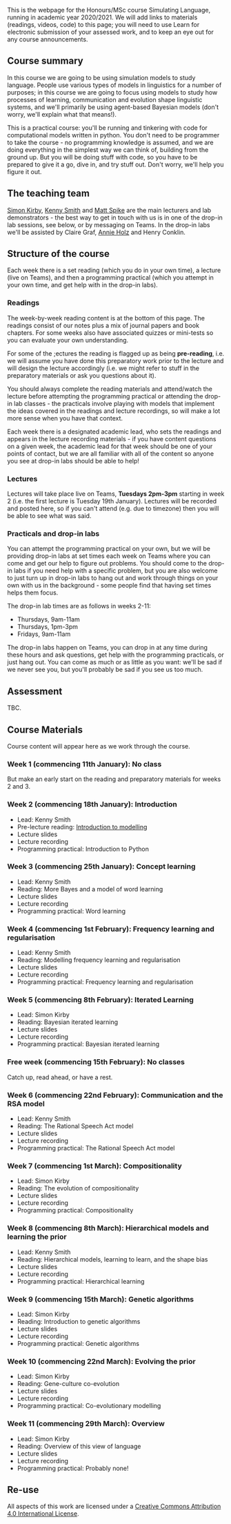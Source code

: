 This is the webpage for the Honours/MSc course Simulating Language, running in academic year 2020/2021. We will add links to materials (readings, videos, code) to this page; you will need to use Learn for electronic submission of your assessed work, and to keep an eye out for any course announcements.


## Course summary

In this course we are going to be using simulation models to study language. People use various types of models in linguistics for a number of purposes; in this course we are going to focus using models to study how processes of learning, communication and evolution shape linguistic systems, and we'll primarily be using agent-based Bayesian models (don't worry, we'll explain what that means!).

This is a practical course: you'll be running and tinkering with code for computational models written in python. You don't need to be programmer to take the course - no programming knowledge is assumed, and we are doing everything in the simplest way we can think of, building from the ground up. But you will be doing stuff with code, so you have to be prepared to give it a go, dive in, and try stuff out. Don't worry, we'll help you figure it out.

## The teaching team

[Simon Kirby](http://www.lel.ed.ac.uk/~simon/), [Kenny Smith](http://www.lel.ed.ac.uk/~kenny/) and [Matt Spike](https://sites.google.com/site/matspike/) are the main lecturers and lab demonstrators - the best way to get in touch with us is in one of the drop-in lab sessions, see below, or by messaging on Teams. In the drop-in labs we'll be assisted by Claire Graf, [Annie Holz](https://www.ed.ac.uk/profile/annie-holtz) and Henry Conklin.

## Structure of the course

Each week there is a set reading (which you do in your own time), a lecture (live on Teams), and then a programming practical (which you attempt in your own time, and get help with in the drop-in labs).

### Readings

The week-by-week reading content is at the bottom of this page. The readings consist of our notes plus a mix of journal papers and book chapters. For some weeks also have associated quizzes or mini-tests so you can evaluate your own understanding.

For some of the ;ectures the reading is flagged up as being **pre-reading**, i.e. we will assume you have done this preparatory work prior to the lecture and will design the lecture accordingly (i.e. we might refer to stuff in the preparatory materials or ask you questions about it).

You should always complete the reading materials and attend/watch the lecture before attempting the programming practical or attending the drop-in lab classes - the practicals involve playing with models that implement the ideas covered in the readings and lecture recordings, so will make a lot more sense when you have that context.

Each week there is a designated academic lead, who sets the readings and appears in the lecture recording materials - if you have content questions on a given week, the academic lead for that week should be one of your points of contact, but we are all familiar with all of the content so anyone you see at drop-in labs should be able to help!

### Lectures

Lectures will take place live on Teams, **Tuesdays 2pm-3pm** starting in week 2 (i.e. the first lecture is Tuesday 19th January). Lectures will be recorded and posted here, so if you can't attend (e.g. due to timezone) then you will be able to see what was said.

### Practicals and drop-in labs

You can attempt the programming practical on your own, but we will be providing drop-in labs at set times each week on Teams where you can come and get our help to figure out problems. You should come to the drop-in labs if you need help with a specific problem, but you are also welcome to just turn up in drop-in labs to hang out and work through things on your own with us in the background - some people find that having set times helps them focus.

The drop-in lab times are as follows in weeks 2-11:
- Thursdays, 9am-11am
- Thursdays, 1pm-3pm
- Fridays, 9am-11am

The drop-in labs happen on Teams, you can drop in at any time during these hours and ask questions, get help with the programming practicals, or just hang out. You can come as much or as little as you want: we'll be sad if we never see you, but you'll probably be sad if you see us too much.

## Assessment

TBC.

## Course Materials

Course content will appear here as we work through the course.

### Week 1 (commencing 11th January): No class

But make an early start on the reading and preparatory materials for weeks 2 and 3.

### Week 2 (commencing 18th January): Introduction
- Lead: Kenny Smith
- Pre-lecture reading: [Introduction to modelling](simlang_reading_wk2.md)
- Lecture slides
- Lecture recording
- Programming practical: Introduction to Python

### Week 3 (commencing 25th January): Concept learning
- Lead: Kenny Smith
- Reading: More Bayes and a model of word learning
- Lecture slides
- Lecture recording
- Programming practical: Word learning

### Week 4 (commencing 1st February): Frequency learning and regularisation
- Lead: Kenny Smith
- Reading: Modelling frequency learning and regularisation
- Lecture slides
- Lecture recording
- Programming practical: Frequency learning and regularisation

### Week 5 (commencing 8th February): Iterated Learning
- Lead: Simon Kirby
- Reading: Bayesian iterated learning
- Lecture slides
- Lecture recording
- Programming practical: Bayesian iterated learning

### Free week (commencing 15th February): No classes

Catch up, read ahead, or have a rest.

### Week 6 (commencing 22nd February): Communication and the RSA model
- Lead: Kenny Smith
- Reading: The Rational Speech Act model
- Lecture slides
- Lecture recording
- Programming practical: The Rational Speech Act model

### Week 7 (commencing 1st March): Compositionality
- Lead: Simon Kirby
- Reading: The evolution of compositionality
- Lecture slides
- Lecture recording
- Programming practical: Compositionality

### Week 8 (commencing 8th March): Hierarchical models and learning the prior
- Lead: Kenny Smith
- Reading: Hierarchical models, learning to learn, and the shape bias
- Lecture slides
- Lecture recording
- Programming practical: Hierarchical learning

### Week 9 (commencing 15th March): Genetic algorithms
- Lead: Simon Kirby
- Reading: Introduction to genetic algorithms
- Lecture slides
- Lecture recording
- Programming practical: Genetic algorithms

### Week 10 (commencing 22nd March): Evolving the prior
- Lead: Simon Kirby
- Reading: Gene-culture co-evolution
- Lecture slides
- Lecture recording
- Programming practical: Co-evolutionary modelling

### Week 11 (commencing 29th March): Overview
- Lead: Simon Kirby
- Reading: Overview of this view of language
- Lecture slides
- Lecture recording
- Programming practical: Probably none!


## Re-use

All aspects of this work are licensed under a [Creative Commons Attribution 4.0 International License](http://creativecommons.org/licenses/by/4.0/).
